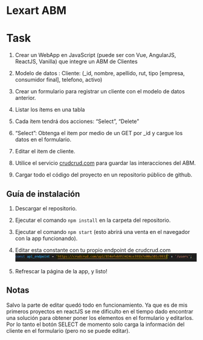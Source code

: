 # Lexart ABM



# Task
1.  Crear un WebApp en JavaScript (puede ser con Vue, AngularJS, ReactJS, Vanilla) que integre un ABM de Clientes
    

1.  Modelo de datos : Cliente: (_id, nombre, apellido, rut, tipo [empresa, consumidor final], telefono, activo)
    
2.  Crear un formulario para registrar un cliente con el modelo de datos anterior.
    

1.  Listar los ítems en una tabla
    

1.  Cada ítem tendrá dos acciones: “Select”, “Delete”
    

4.  “Select”: Obtenga el item por medio de un GET por _id y cargue los datos en el formulario.
    
5.  Editar el item de cliente.
    

3.  Utilice el servicio [crudcrud.com](https://crudcrud.com/) para guardar las interacciones del ABM.
    
4.  Cargar todo el código del proyecto en un repositorio público de github.



## Guía de instalación

 1. Descargar el repositorio.

2. Ejecutar el comando `npm install` en la carpeta del repositorio.

3. Ejecutar el comando `npm start` (esto abrirá una venta en el navegador con la app funcionando).

4. Editar esta constante con tu propio endpoint de crudcrud.com
   ![](crud.JPG)

5. Refrescar la página de la app, y listo!

## Notas

Salvo la parte de editar quedó todo en funcionamiento. Ya que es de mis primeros proyectos en reactJS se me dificulto en el tiempo dado encontrar una solución para obtener poner los elementos en el formulario y editarlos. Por lo tanto el botón SELECT de momento solo carga la información del cliente en el formulario (pero no se puede editar).
